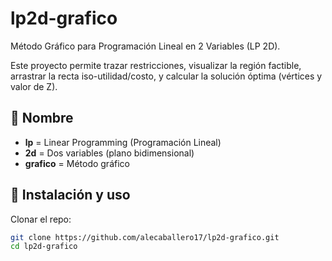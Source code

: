 # lp2d-grafico

Método Gráfico para Programación Lineal en 2 Variables (LP 2D).

Este proyecto permite trazar restricciones, visualizar la región factible, arrastrar la recta iso-utilidad/costo, y calcular la solución óptima (vértices y valor de Z).

## 📌 Nombre
- **lp** = Linear Programming (Programación Lineal)  
- **2d** = Dos variables (plano bidimensional)  
- **grafico** = Método gráfico  

## 🚀 Instalación y uso

Clonar el repo:
```bash
git clone https://github.com/alecaballero17/lp2d-grafico.git
cd lp2d-grafico
